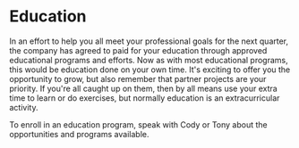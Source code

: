 Education
==========

In an effort to help you all meet your professional goals for the next quarter, the company has agreed to paid for your education through approved educational programs and efforts. Now as with most educational programs, this would be education done on your own time. It's exciting to offer you the opportunity to grow, but also remember that partner projects are your priority. If you're all caught up on them, then by all means use your extra time to learn or do exercises, but normally education is an extracurricular activity.

To enroll in an education program, speak with Cody or Tony about the opportunities and programs available. 

